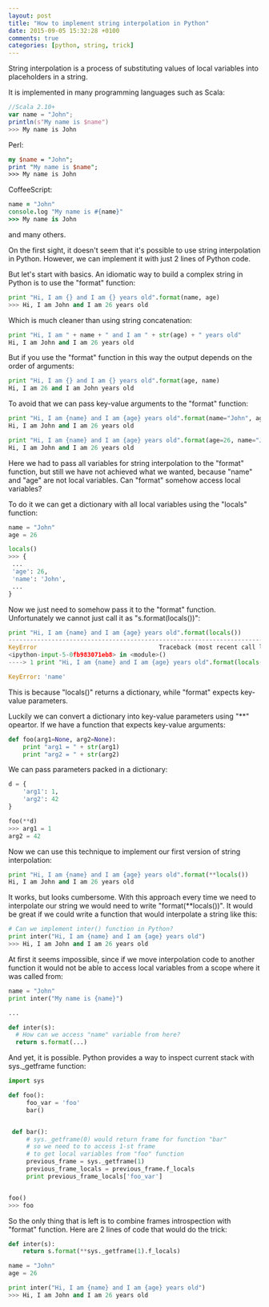 ```yaml
---
layout: post
title: "How to implement string interpolation in Python"
date: 2015-09-05 15:32:28 +0100
comments: true
categories: [python, string, trick]
---
```


String interpolation is a process of substituting values of local variables into placeholders in a string.

It is implemented in many programming languages such as Scala:

```scala
//Scala 2.10+
var name = "John";
println(s"My name is $name")
>>> My name is John
```

Perl:

```perl
my $name = "John";
print "My name is $name";
>>> My name is John
```

CoffeeScript:

```coffeescript
name = "John"
console.log "My name is #{name}"
>>> My name is John
```

and many others.

On the first sight, it doesn't seem that it's possible to use string interpolation in Python. However, we can implement it with just 2 lines of Python code.

<!--more-->

But let's start with basics. An idiomatic way to build a complex string in Python is to use the "format" function:

```python
print "Hi, I am {} and I am {} years old".format(name, age)
>>> Hi, I am John and I am 26 years old
```

Which is much cleaner than using string concatenation:

```python
print "Hi, I am " + name + " and I am " + str(age) + " years old"
Hi, I am John and I am 26 years old
```


But if you use the "format" function in this way the output depends on the order of arguments:

```python
print "Hi, I am {} and I am {} years old".format(age, name)
Hi, I am 26 and I am John years old
```

To avoid that we can pass key-value arguments to the "format" function:

```python
print "Hi, I am {name} and I am {age} years old".format(name="John", age=26)
Hi, I am John and I am 26 years old

print "Hi, I am {name} and I am {age} years old".format(age=26, name="John")
Hi, I am John and I am 26 years old
```

Here we had to pass all variables for string interpolation to the "format" function, but still we have not achieved what we wanted, because "name" and "age" are not local variables. Can "format" somehow access local variables?

To do it we can get a dictionary with all local variables using the "locals" function:

```python
name = "John"
age = 26

locals()
>>> {
 ...
 'age': 26,
 'name': 'John',
 ...
}
```

Now we just need to somehow pass it to the "format" function. Unfortunately we cannot just call it as "s.format(locals())":

```python
print "Hi, I am {name} and I am {age} years old".format(locals())
---------------------------------------------------------------------------
KeyError                                  Traceback (most recent call last)
<ipython-input-5-0fb983071eb8> in <module>()
----> 1 print "Hi, I am {name} and I am {age} years old".format(locals())

KeyError: 'name'

```

This is because "locals()" returns a dictionary, while "format" expects key-value parameters.

Luckily we can convert a dictionary into key-value parameters using "\*\*" opeartor. If we have a function that expects key-value arguments:

```python
def foo(arg1=None, arg2=None):
    print "arg1 = " + str(arg1)
    print "arg2 = " + str(arg2)

```

We can pass parameters packed in a dictionary:

```python
d = {
    'arg1': 1,
    'arg2': 42
}

foo(**d)
>>> arg1 = 1
arg2 = 42

```

Now we can use this technique to implement our first version of string interpolation:

```python
print "Hi, I am {name} and I am {age} years old".format(**locals())
Hi, I am John and I am 26 years old
```

It works, but looks cumbersome. With this approach every time we need to interpolate our string we would need to write "format(\*\*locals())".
It would be great if we could write a function that would interpolate a string like this:

```python
# Can we implement inter() function in Python?
print inter("Hi, I am {name} and I am {age} years old")
>>> Hi, I am John and I am 26 years old
```

 At first it seems impossible, since if we move interpolation code to another function it would not be able to access local variables from a scope where it was called from:

```python
name = "John"
print inter("My name is {name}")

...

def inter(s):
  # How can we access "name" variable from here?
  return s.format(...)
```

And yet, it is possible. Python provides a way to inspect current stack with sys.\_getframe function:

```python
import sys

def foo():
     foo_var = 'foo'
     bar()


 def bar():
     # sys._getframe(0) would return frame for function "bar"
     # so we need to to access 1-st frame
     # to get local variables from "foo" function
     previous_frame = sys._getframe(1)
     previous_frame_locals = previous_frame.f_locals
     print previous_frame_locals['foo_var']


foo()
>>> foo

```

So the only thing that is left is to combine frames introspection with "format" function. Here are 2 lines of code that would do the trick:

```python
def inter(s):
    return s.format(**sys._getframe(1).f_locals)

name = "John"
age = 26

print inter("Hi, I am {name} and I am {age} years old")
>>> Hi, I am John and I am 26 years old

```
